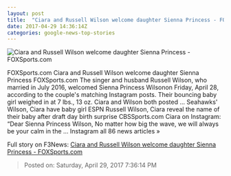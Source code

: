 ```yaml
---
layout: post
title:  "Ciara and Russell Wilson welcome daughter Sienna Princess - FOXSports.com"
date: 2017-04-29 14:36:14Z
categories: google-news-top-stories
---
```


![Ciara and Russell Wilson welcome daughter Sienna Princess - FOXSports.com](http://b.fssta.com/uploads/2017/04/russell-wilson-ciara-baby-daughter.vresize.1200.630.high.0.jpg)

FOXSports.com Ciara and Russell Wilson welcome daughter Sienna Princess FOXSports.com The singer and husband Russell Wilson, who married in July 2016, welcomed Sienna Princess Wilsonon Friday, April 28, according to the couple's matching Instagram posts. Their bouncing baby girl weighed in at 7 lbs., 13 oz. Ciara and Wilson both posted ... Seahawks' Wilson, Ciara have baby girl ESPN Russell Wilson, Ciara reveal the name of their baby after draft day birth surprise CBSSports.com Ciara on Instagram: “Dear Sienna Princess Wilson, No matter how big the wave, we will always be your calm in the ... Instagram all 86 news articles »


Full story on F3News: [Ciara and Russell Wilson welcome daughter Sienna Princess - FOXSports.com](http://www.f3nws.com/n/hryxaD)

> Posted on: Saturday, April 29, 2017 7:36:14 PM
